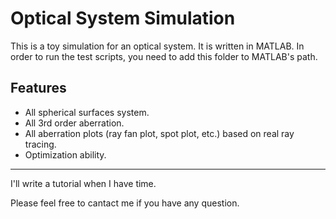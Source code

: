 # Optical System Simulation

This is a toy simulation for an optical system. It is written in MATLAB.
In order to run the test scripts, you need to add this folder to MATLAB's path.

## Features

* All spherical surfaces system.
* All 3rd order aberration.
* All aberration plots (ray fan plot, spot plot, etc.) based on real ray tracing.
* Optimization ability.

---

I'll write a tutorial when I have time.

Please feel free to cantact me if you have any question.

